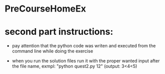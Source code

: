 # PreCourseHomeEx


# second part instructions:
* pay attention that the python code was writen and executed from the command line while doing the exercise

* when you run the solution files run it with the proper wanted input after the file name, exmpl: "python quest2.py 12" (output: 3<4<5)
